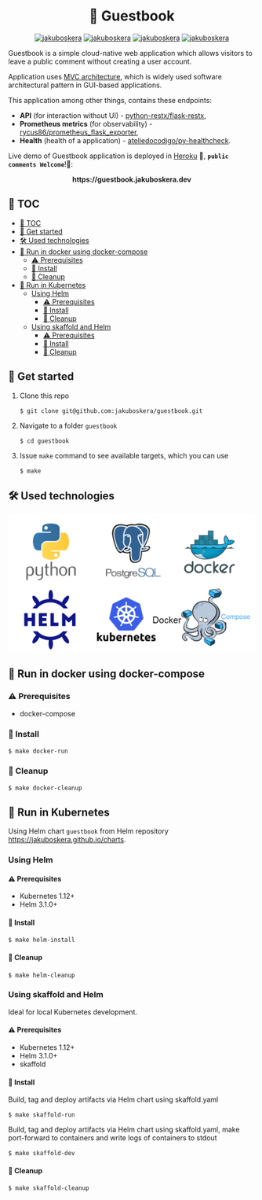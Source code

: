 <div align="center">
    <h1>📘 Guestbook</h1>
    <a href="https://github.com/jakuboskera/guestbook/actions"><img alt="jakuboskera" src="https://img.shields.io/github/workflow/status/jakuboskera/guestbook/tagged-release?logo=github"></a>
    <a href="https://github.com/jakuboskera/guestbook/releases"><img alt="jakuboskera" src="https://img.shields.io/github/v/release/jakuboskera/guestbook?logo=docker"></a>
    <a href="https://hub.docker.com/repository/docker/jakuboskera/guestbook"><img alt="jakuboskera" src="https://img.shields.io/docker/pulls/jakuboskera/guestbook?logo=docker"></a>
    <a href="https://opensource.org/licenses/Apache-2.0"><img alt="jakuboskera" src="https://img.shields.io/badge/License-Apache%202.0-blue.svg"></a>
</div>

Guestbook is a simple cloud-native web application which allows visitors to leave a public comment without creating a user account.

Application uses [MVC architecture](https://www.giacomodebidda.com/posts/mvc-pattern-in-python-introduction-and-basicmodel/), which is widely used software architectural pattern in GUI-based applications.

This application among other things, contains these endpoints:
- **API** (for interaction without UI) - [python-restx/flask-restx](https://github.com/python-restx/flask-restx),
- **Prometheus metrics** (for observability) - [rycus86/prometheus_flask_exporter](https://github.com/rycus86/prometheus_flask_exporter),
- **Health** (health of a application) - [ateliedocodigo/py-healthcheck](https://github.com/ateliedocodigo/py-healthcheck).


Live demo of Guestbook application is deployed in [Heroku](http://heroku.com) 🚀, **`public comments Welcome`**!🤗:

<p align="center">
    <b>https://guestbook.jakuboskera.dev</b>
</p>

## 📖 TOC

- [📖 TOC](#-toc)
- [🏁 Get started](#-get-started)
- [🛠 Used technologies](#-used-technologies)
- [🎉 Run in docker using docker-compose](#-run-in-docker-using-docker-compose)
  - [⚠️ Prerequisites](#️-prerequisites)
  - [🚀 Install](#-install)
  - [🧹 Cleanup](#-cleanup)
- [🎉 Run in Kubernetes](#-run-in-kubernetes)
  - [Using Helm](#using-helm)
    - [⚠️ Prerequisites](#️-prerequisites-1)
    - [🚀 Install](#-install-1)
    - [🧹 Cleanup](#-cleanup-1)
  - [Using skaffold and Helm](#using-skaffold-and-helm)
    - [⚠️ Prerequisites](#️-prerequisites-2)
    - [🚀 Install](#-install-2)
    - [🧹 Cleanup](#-cleanup-2)


## 🏁 Get started

1. Clone this repo
    ```console
    $ git clone git@github.com:jakuboskera/guestbook.git
    ```
1. Navigate to a folder `guestbook`
    ```console
    $ cd guestbook
    ```
1. Issue `make` command to see available targets, which you can use
    ```console
    $ make
    ```
## 🛠 Used technologies

<div align="center">
    <img src="./used_technologies.png">
</div>

## 🎉 Run in docker using docker-compose

### ⚠️ Prerequisites
- docker-compose

### 🚀 Install

```console
$ make docker-run
```

### 🧹 Cleanup

```console
$ make docker-cleanup
```

## 🎉 Run in Kubernetes

Using Helm chart `guestbook` from Helm repository https://jakuboskera.github.io/charts.

### Using Helm
#### ⚠️ Prerequisites
- Kubernetes 1.12+
- Helm 3.1.0+

#### 🚀 Install

```console
$ make helm-install
```
#### 🧹 Cleanup

```console
$ make helm-cleanup
```

### Using skaffold and Helm

Ideal for local Kubernetes development.

#### ⚠️ Prerequisites
- Kubernetes 1.12+
- Helm 3.1.0+
- skaffold

#### 🚀 Install

Build, tag and deploy artifacts via Helm chart using skaffold.yaml

```console
$ make skaffold-run
```

Build, tag and deploy artifacts via Helm chart using skaffold.yaml, make port-forward to containers and write logs of containers to stdout

```console
$ make skaffold-dev
```

#### 🧹 Cleanup

```console
$ make skaffold-cleanup
```
